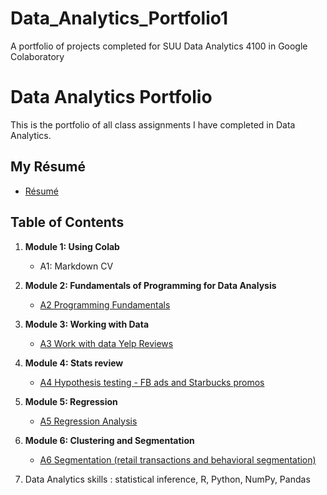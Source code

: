 # Data_Analytics_Portfolio1
A portfolio of projects completed for SUU Data Analytics 4100 in Google Colaboratory
# Data Analytics Portfolio
This is the portfolio of all class assignments I have completed in Data Analytics. 

## My Résumé
- [Résumé](https://colab.research.google.com/drive/1gTG_tvUhT_vryVfWE4Kg1H29gF8QbuFB?usp=drive_link)

## Table of Contents
1. **Module 1: Using Colab**
   - A1: Markdown CV
   
2. **Module 2: Fundamentals of Programming for Data Analysis**
   - [A2 Programming Fundamentals](https://colab.research.google.com/drive/1WczDHwSYH4M4n6OyiRAsoCOVtkzM9gMW?usp=drive_link)
   
3. **Module 3: Working with Data**
   - [A3 Work with data Yelp Reviews](https://colab.research.google.com/drive/1ABlcoOF_AKN5BMiw0rlXAXX6W-rygPFQ?usp=drive_link)
  
4. **Module 4: Stats review**
   - [A4 Hypothesis testing - FB ads and Starbucks promos](https://colab.research.google.com/drive/117kAhNLjILXFMe5EbHY8Rq7NUBBdwBur?usp=drive_link)

5. **Module 5: Regression**
   - [A5 Regression Analysis](https://colab.research.google.com/drive/1Kkc2-zpn9SDQlB3AWF0UBXGTuzb1Q1Mc?usp=drive_link)

6. **Module 6: Clustering and Segmentation**
   - [A6 Segmentation (retail transactions and behavioral segmentation)](https://colab.research.google.com/drive/1rFz1N5Z9vCg1ReqzVpDeSaEheLMvse_j?usp=drive_link)
   
7. Data Analytics skills :  statistical inference, R, Python, NumPy, Pandas 
  

